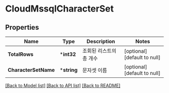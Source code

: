 # CloudMssqlCharacterSet

## Properties
Name | Type | Description | Notes
------------ | ------------- | ------------- | -------------
**TotalRows** | ***int32** | 조회된 리스트의 총 개수  | [optional] [default to null]
**CharacterSetName** | ***string** | 문자셋 이름 | [optional] [default to null]

[[Back to Model list]](../README.md#documentation-for-models) [[Back to API list]](../README.md#documentation-for-api-endpoints) [[Back to README]](../README.md)


